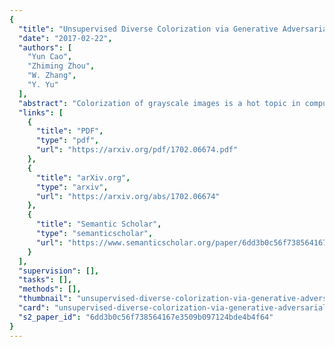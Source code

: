 ```yaml
---
{
  "title": "Unsupervised Diverse Colorization via Generative Adversarial Networks",
  "date": "2017-02-22",
  "authors": [
    "Yun Cao",
    "Zhiming Zhou",
    "W. Zhang",
    "Y. Yu"
  ],
  "abstract": "Colorization of grayscale images is a hot topic in computer vision. Previous research mainly focuses on producing a color image to recover the original one in a supervised learning fashion. However, since many colors share the same gray value, an input grayscale image could be diversely colorized while maintaining its reality. In this paper, we design a novel solution for unsupervised diverse colorization. Specifically, we leverage conditional generative adversarial networks to model the distribution of real-world item colors, in which we develop a fully convolutional generator with multi-layer noise to enhance diversity, with multi-layer condition concatenation to maintain reality, and with stride 1 to keep spatial information. With such a novel network architecture, the model yields highly competitive performance on the open LSUN bedroom dataset. The Turing test on 80 humans further indicates our generated color schemes are highly convincible.",
  "links": [
    {
      "title": "PDF",
      "type": "pdf",
      "url": "https://arxiv.org/pdf/1702.06674.pdf"
    },
    {
      "title": "arXiv.org",
      "type": "arxiv",
      "url": "https://arxiv.org/abs/1702.06674"
    },
    {
      "title": "Semantic Scholar",
      "type": "semanticscholar",
      "url": "https://www.semanticscholar.org/paper/6dd3b0c56f738564167e3509b097124bde4b4f64"
    }
  ],
  "supervision": [],
  "tasks": [],
  "methods": [],
  "thumbnail": "unsupervised-diverse-colorization-via-generative-adversarial-networks-thumb.jpg",
  "card": "unsupervised-diverse-colorization-via-generative-adversarial-networks-card.jpg",
  "s2_paper_id": "6dd3b0c56f738564167e3509b097124bde4b4f64"
}
---
```


